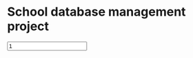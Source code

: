# School database management project
<div class="section-content">
    <div class="next-number-picker next-number-picker-inline">
        <div class="next-number-picker-handler-wrap">
            <a unselectable="unselectable" class="next-number-picker-handler next-number-picker-handler-up ">
                <span unselectable="unselectable" class="next-number-picker-handler-up-inner">
                    <i class="next-icon next-icon-add next-icon-medium"></i>
                </span>
            </a>
            <a unselectable="unselectable" class="next-number-picker-handler next-number-picker-handler-down next-number-picker-handler-down-disabled">
                <span unselectable="unselectable" class="next-number-picker-handler-down-inner">
                    <i class="next-icon next-icon-minus next-icon-medium"></i>
                </span>
            </a>
        </div>
        <div class="next-number-picker-input-wrap">
            <span class="next-input next-input-single next-input-medium next-number-picker-input">
                <input type="text" step="1" min="1" max="5" value="1" autocomplete="off" height="100%">
            </span>
        </div>
    </div>
    <span class="quantity-content-default"></span>
</div>